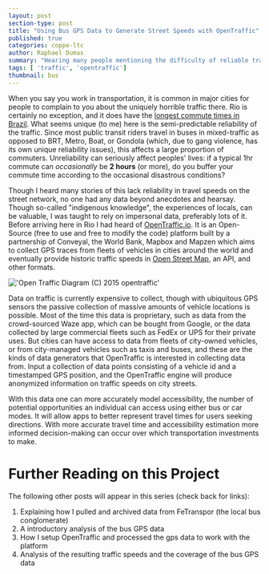 ```yaml
---
layout: post
section-type: post
title: "Using Bus GPS Data to Generate Street Speeds with OpenTraffic"
published: true
categories: coppe-ltc
author: Raphael Dumas
summary: "Hearing many people mentioning the difficulty of reliable travel times in Rio without citing data, I decided to see if OpenTraffic could shed some light."
tags: [ 'traffic', 'opentraffic']
thumbnail: bus  
---
```


When you say you work in transportation, it is common in major cities for people to complain to you about the uniquely horrible traffic there. Rio is certainly no exception, and it does have the [longest commute times in Brazil](http://urbandemographics.blogspot.com.br/2014/11/the-evolution-of-commute-times-in.html). What seems unique (to me) here is the semi-predictable reliability of the traffic. Since most public transit riders travel in buses in mixed-traffic as opposed to BRT, Metro, Boat, or Gondola (which, due to gang violence, has its own unique reliability issues), this affects a large proportion of commuters. Unreliability can seriously affect peoples' lives: if a typical 1hr commute can *occasionally* be **2 hours** (or more), do you buffer your commute time according to the occasional disastrous conditions?

Though I heard many stories of this lack reliability in travel speeds on the street network, no one had any data beyond anecdotes and hearsay. Though so-called "indigenous knowledge", the experiences of locals, can be valuable, I was taught to rely on impersonal data, preferably lots of it. Before arriving here in Rio I had heard of [OpenTraffic.io](https://opentraffic.io). It is an Open-Source (free to use and free to modify the code) platform built by a partnership of Conveyal, the World Bank, Mapbox and Mapzen which aims to collect GPS traces from fleets of vehicles in cities around the world and eventually provide historic traffic speeds in [Open Street Map](http://www.openstreetmap.org), an API, and other formats. 

!['Open Traffic Diagram (C) 2015 opentraffic'](http://opentraffic.io/img/process.png)

Data on traffic is currently expensive to collect, though with ubiquitous GPS sensors the passive collection of massive amounts of vehicle locations is possible. Most of the time this data is proprietary, such as data from the crowd-sourced Waze app, which can be bought from Google, or the data collected by large commercial fleets such as FedEx or UPS for their private uses. But cities can have access to data from fleets of city-owned vehicles, or from city-managed vehicles such as taxis and buses, and these are the kinds of data generators that OpenTraffic is interested in collecting data from. Input a collection of data points consisting of a vehicle id and a timestamped GPS position, and the OpenTraffic engine will produce anonymized information on traffic speeds on city streets.

With this data one can more accurately model accessibility, the number of potential opportunities an individual can access using either bus or car modes. It will allow apps to better represent travel times for users seeking directions. With more accurate travel time and accessibility estimation more informed decision-making can occur over which transportation investments to make.

# Further Reading on this Project
The following other posts will appear in this series (check back for links):  
1. Explaining how I pulled and archived data from FeTranspor (the local bus conglomerate)
2. A introductory analysis of the bus GPS data
3. How I setup OpenTraffic and processed the gps data to work with the platform
4. Analysis of the resulting traffic speeds and the coverage of the bus GPS data
